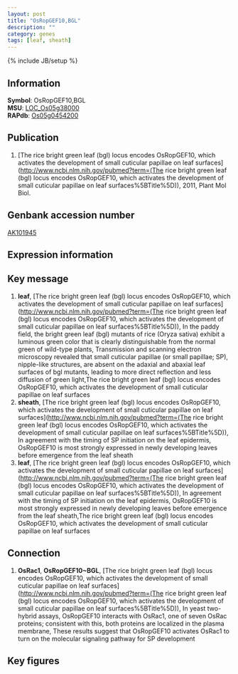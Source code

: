 ```yaml
---
layout: post
title: "OsRopGEF10,BGL"
description: ""
category: genes
tags: [leaf, sheath]
---
```

{% include JB/setup %}

## Information
__Symbol__: OsRopGEF10,BGL  
__MSU__: [LOC_Os05g38000](http://rice.plantbiology.msu.edu/cgi-bin/ORF_infopage.cgi?orf=LOC_Os05g38000)  
__RAPdb__: [Os05g0454200](http://rapdb.dna.affrc.go.jp/viewer/gbrowse_details/irgsp1?name=Os05g0454200)  

## Publication
1. [The rice bright green leaf (bgl) locus encodes OsRopGEF10, which activates the development of small cuticular papillae on leaf surfaces](http://www.ncbi.nlm.nih.gov/pubmed?term=(The rice bright green leaf (bgl) locus encodes OsRopGEF10, which activates the development of small cuticular papillae on leaf surfaces%5BTitle%5D)), 2011, Plant Mol Biol.

## Genbank accession number
[AK101945](http://www.ncbi.nlm.nih.gov/nuccore/AK101945)

## Expression information

## Key message
1. __leaf__, [The rice bright green leaf (bgl) locus encodes OsRopGEF10, which activates the development of small cuticular papillae on leaf surfaces](http://www.ncbi.nlm.nih.gov/pubmed?term=(The rice bright green leaf (bgl) locus encodes OsRopGEF10, which activates the development of small cuticular papillae on leaf surfaces%5BTitle%5D)),  In the paddy field, the bright green leaf (bgl) mutants of rice (Oryza sativa) exhibit a luminous green color that is clearly distinguishable from the normal green of wild-type plants, Transmission and scanning electron microscopy revealed that small cuticular papillae (or small papillae; SP), nipple-like structures, are absent on the adaxial and abaxial leaf surfaces of bgl mutants, leading to more direct reflection and less diffusion of green light,The rice bright green leaf (bgl) locus encodes OsRopGEF10, which activates the development of small cuticular papillae on leaf surfaces
2. __sheath__, [The rice bright green leaf (bgl) locus encodes OsRopGEF10, which activates the development of small cuticular papillae on leaf surfaces](http://www.ncbi.nlm.nih.gov/pubmed?term=(The rice bright green leaf (bgl) locus encodes OsRopGEF10, which activates the development of small cuticular papillae on leaf surfaces%5BTitle%5D)),  In agreement with the timing of SP initiation on the leaf epidermis, OsRopGEF10 is most strongly expressed in newly developing leaves before emergence from the leaf sheath
3. __leaf__, [The rice bright green leaf (bgl) locus encodes OsRopGEF10, which activates the development of small cuticular papillae on leaf surfaces](http://www.ncbi.nlm.nih.gov/pubmed?term=(The rice bright green leaf (bgl) locus encodes OsRopGEF10, which activates the development of small cuticular papillae on leaf surfaces%5BTitle%5D)),  In agreement with the timing of SP initiation on the leaf epidermis, OsRopGEF10 is most strongly expressed in newly developing leaves before emergence from the leaf sheath,The rice bright green leaf (bgl) locus encodes OsRopGEF10, which activates the development of small cuticular papillae on leaf surfaces

## Connection
1. __OsRac1__, __OsRopGEF10~BGL__, [The rice bright green leaf (bgl) locus encodes OsRopGEF10, which activates the development of small cuticular papillae on leaf surfaces](http://www.ncbi.nlm.nih.gov/pubmed?term=(The rice bright green leaf (bgl) locus encodes OsRopGEF10, which activates the development of small cuticular papillae on leaf surfaces%5BTitle%5D)),  In yeast two-hybrid assays, OsRopGEF10 interacts with OsRac1, one of seven OsRac proteins; consistent with this, both proteins are localized in the plasma membrane, These results suggest that OsRopGEF10 activates OsRac1 to turn on the molecular signaling pathway for SP development

## Key figures


